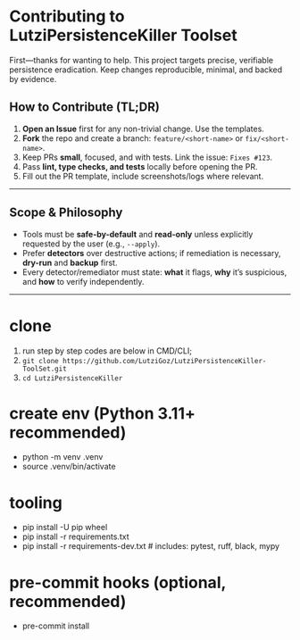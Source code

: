# Contributing to LutziPersistenceKiller Toolset

First—thanks for wanting to help. This project targets precise, verifiable persistence eradication. Keep changes reproducible, minimal, and backed by evidence.

## How to Contribute (TL;DR)
1. **Open an Issue** first for any non-trivial change. Use the templates.
2. **Fork** the repo and create a branch: `feature/<short-name>` or `fix/<short-name>`.
3. Keep PRs **small**, focused, and with tests. Link the issue: `Fixes #123`.
4. Pass **lint, type checks, and tests** locally before opening the PR.
5. Fill out the PR template, include screenshots/logs where relevant.

---

## Scope & Philosophy
- Tools must be **safe-by-default** and **read-only** unless explicitly requested by the user (e.g., `--apply`).
- Prefer **detectors** over destructive actions; if remediation is necessary, **dry-run** and **backup** first.
- Every detector/remediator must state: **what** it flags, **why** it’s suspicious, and **how** to verify independently.

---

# clone
1. run step by step codes are below in CMD/CLI;
2. `git clone https://github.com/LutziGoz/LutziPersistenceKiller-ToolSet.git`
3. `cd LutziPersistenceKiller`

# create env (Python 3.11+ recommended)
- python -m venv .venv
- source .venv/bin/activate

# tooling
- pip install -U pip wheel
- pip install -r requirements.txt
- pip install -r requirements-dev.txt  # includes: pytest, ruff, black, mypy

# pre-commit hooks (optional, recommended)
- pre-commit install
